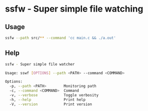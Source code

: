 # ssfw - Super simple file watching

## Usage

```bash
ssfw --path src/** --command 'cc main.c && ./a.out'
```

## Help

```bash
ssfw - Super simple file watcher

Usage: sswf [OPTIONS] --path <PATH> --command <COMMAND>

Options:
  -p, --path <PATH>        Monitoring path
  -c, --command <COMMAND>  Command
  -v, --verbose            Toggle verbosity
  -h, --help               Print help
  -V, --version            Print version
```
